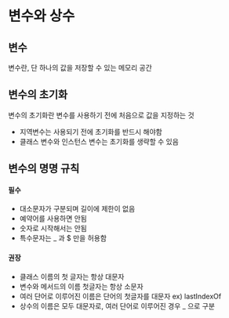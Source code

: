 # 변수와 상수

## 변수

변수란, 단 하나의 값을 저장할 수 있는 메모리 공간

## 변수의 초기화

변수의 초기화란 변수를 사용하기 전에 처음으로 값을 지정하는 것
* 지역변수는 사용되기 전에 초기화를 반드시 해야함
* 클래스 변수와 인스턴스 변수는 초기화를 생략할 수 있음

## 변수의 명명 규칙

#### 필수
* 대소문자가 구분되며 길이에 제한이 없음
* 예약어를 사용하면 안됨
* 숫자로 시작해서는 안됨
* 특수문자는 _ 과 $ 만을 허용함

#### 권장
* 클래스 이름의 첫 글자는 항상 대문자
* 변수와 메서드의 이름 첫글자는 항상 소문자
* 여러 단어로 이루어진 이름은 단어의 첫글자를 대문자 ex) lastIndexOf
* 상수의 이름은 모두 대문자로, 여러 단어로 이루어진 경우 _ 으로 구분


